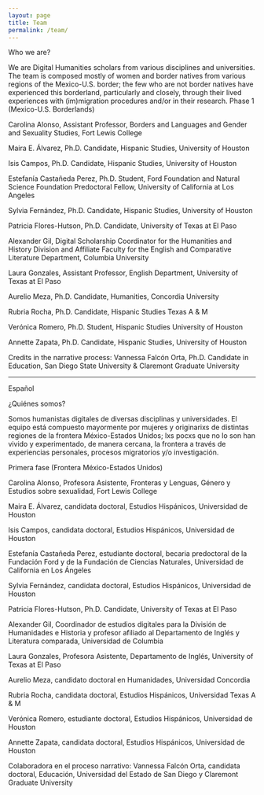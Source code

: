```yaml
---
layout: page
title: Team
permalink: /team/
---
```

Who we are?

We are Digital Humanities scholars from various disciplines and universities. The team is composed mostly of women and border natives from various regions of the Mexico-U.S. border; the few who are not border natives have experienced this borderland, particularly and closely, through their lived experiences with (im)migration procedures and/or in their research.
Phase 1 (Mexico-U.S. Borderlands)

Carolina Alonso, Assistant Professor, Borders and Languages and Gender and Sexuality Studies, Fort Lewis College

Maira E. Álvarez, Ph.D. Candidate, Hispanic Studies, University of Houston

Isis Campos, Ph.D. Candidate, Hispanic Studies, University of Houston

Estefanía Castañeda Perez, Ph.D. Student, Ford Foundation and Natural Science Foundation Predoctoral Fellow, University of California at Los Angeles

Sylvia Fernández, Ph.D. Candidate, Hispanic Studies, University of Houston

Patricia Flores-Hutson, Ph.D. Candidate, University of Texas at El Paso

Alexander Gil, Digital Scholarship Coordinator for the Humanities and History Division and Affiliate Faculty for the English and Comparative Literature Department, Columbia University

Laura Gonzales, Assistant Professor, English Department, University of Texas at El Paso

Aurelio Meza, Ph.D. Candidate, Humanities, Concordia University

Rubria Rocha, Ph.D. Candidate, Hispanic Studies Texas A & M

Verónica Romero, Ph.D. Student, Hispanic Studies University of Houston

Annette Zapata, Ph.D. Candidate, Hispanic Studies, University of Houston


Credits in the narrative process: Vannessa Falcón Orta, Ph.D. Candidate in Education, San Diego State University & Claremont Graduate University

------------------------------------------------------------------------------------------------


Español


¿Quiénes somos?

Somos humanistas digitales de diversas disciplinas y universidades. El equipo está compuesto mayormente por mujeres y originarixs de distintas regiones de la frontera México-Estados Unidos; lxs pocxs que no lo son han vivido y experimentado, de manera cercana, la frontera a través de experiencias personales, procesos migratorios y/o investigación.

Primera fase (Frontera México-Estados Unidos)

Carolina Alonso, Profesora Asistente, Fronteras y Lenguas, Género y Estudios sobre sexualidad, Fort Lewis College

Maira E. Álvarez, candidata doctoral, Estudios Hispánicos, Universidad de Houston

Isis Campos, candidata doctoral, Estudios Hispánicos, Universidad de Houston

Estefanía Castañeda Perez, estudiante doctoral, becaria predoctoral de la Fundación Ford y de la Fundación de Ciencias Naturales, Universidad de California en Los Ángeles

Sylvia Fernández, candidata doctoral, Estudios Hispánicos, Universidad de Houston

Patricia Flores-Hutson, Ph.D. Candidate, University of Texas at El Paso

Alexander Gil, Coordinador de estudios digitales para la División de Humanidades e Historia  y profesor afiliado al Departamento de Inglés y Literatura comparada, Universidad de Columbia

Laura Gonzales, Profesora Asistente, Departamento de Inglés, University of Texas at El Paso

Aurelio Meza, candidato doctoral en Humanidades, Universidad Concordia

Rubria Rocha, candidata doctoral, Estudios Hispánicos, Universidad Texas A & M

Verónica Romero, estudiante doctoral, Estudios Hispánicos, Universidad de Houston

Annette Zapata, candidata doctoral, Estudios Hispánicos, Universidad de Houston

Colaboradora en el proceso narrativo: Vannessa Falcón Orta, candidata doctoral, Educación, Universidad del Estado de San Diego y Claremont Graduate University  
